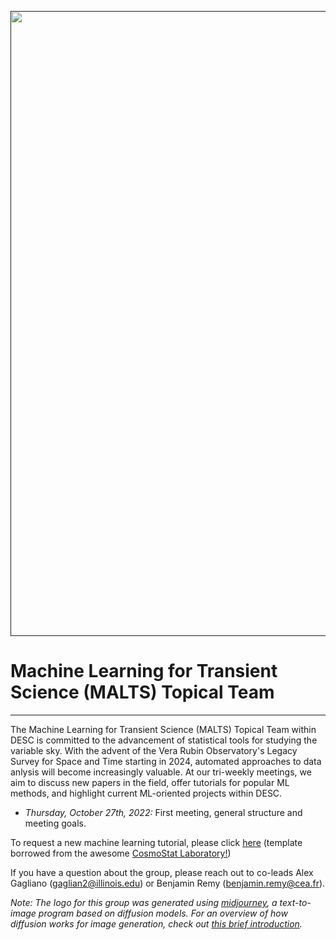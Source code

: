 <a href="" target_="blank"><img src="https://dl.boxcloud.com/d/1/b1!O8-3FhRipqX5udU3V1E9vYhrzQVSeZkiRtNLVwpFE8ISyzeFM1x7hUi4kcblDvSmvMbQVuyM4b12L0pFRgPzcTJVX150T5642xZdcb2rLpM-WUVOfX2zGa4UsG_WUGIR_M0nLusgTa2kEAz1LT0dECvg3uO02WK2ZaQxXR1mTDO6WnmlwdKTHEeUsyD53mNf3ybe2SaytPWah-b9BzulSWlV0gVJnwBlvqOgSgYaA-bINrBhbqi2jqiiGWXu7TI_7CwjmYyGDGJTrAem3HtcgvOVIP70qFuBW2lwc6jzO8t3awp64_LBb-WSefZBnVOUyF1mJCNmc2BjFhk3OSHYfwCPe5h74cJY1fXM_AnZBoxjRIo6hgyMcuHy5OAotr8F5w-gAcf1TMKBiByrRooHKyzFNx_V4zYR42W6QaeQusbfzdkko9h0QDh99hmwun7FRM8S8XM-KNd2RVtHKLqWc6mu1Z_7JKLRL-MdfWR0JGF4RITHVnxq2rahYdz5wKxZvP9R5av9EN3-5ZcT9QxhMRGz8BnH_Gkj1zvy51UWzz8H6Tinw7cjG8gTkdmWCB2bwumcVEuvCMJL2u0ye696FVRdN5tVJWtHGoIL-Uqe1Bw46ME5qQll2v87is5NvHDHF6P14C6hMwJVILaPRkBxrX6IcquailP-KvzQR2a2NG_Oj1ZbfBXN4-cdznfRhE72X6VAfs7wReIhWMjisOVrzxClLK1lLmDm3teXjZ5AlWxdC_rlIjjVpwJb6RVdPpqjBrkjMQCwIKmebgvyglM_aIa_fMVG-ioFaM_fe-3cHTrkKVSxkmIQ5oVowxmad-UnZu1E1nsBYeJFYwh5upmOhtSiqUlES0OSjltC3aSA2Y3D7JQtAxDNe-PdgVujTtwR-CQBfrIsxaAcjEQx59KfVVdeV7j-q0j1pmyzHfBLP3CZddKXFSlvBbN3utgoo44ebcqbKbI6c6mfaQvWiZ2bAyyiG2E8Gk36IGgLCvFMjOpRDQqZWCj-qpgSnBWvKWhurxBBbzaWl40oNC2V7YctDEPe9J_Yt_ph2t3oS1wH1SxTHShh2DUrBO8oRODAelm2GbW40l8DFVUDqNyVkSP6QOa4xkmLai-PozxTuECSB9e1XwkToB7s-Ypx8TFD2WCHRvopBSe-aBIsZBl53-g0zH8QCjvr5iiihqg6CoiLn5FNr4Yu1IGdaairnvTa96nYVePqvBTUhJ1tkHw4dy1EZKxVSsYTdVixuonZk9anTAYmEExIalDT7OGhTCMjGVNBMG6gVSlgsDIoro1P5SdagVFK81ZYRaR6Fm0H-JYQxzzCayKFr7T1R9NN3b0pPRNEqByCM9gP2O3qZ47QWb__T7HQJK9iyDDvmPE7RKviiR1VOso./download" width="1000"></a>

# Machine Learning for Transient Science (MALTS) Topical Team
---

The Machine Learning for Transient Science (MALTS) Topical Team within DESC is committed to the advancement of statistical tools for studying the variable sky. With the advent of the Vera Rubin Observatory's Legacy Survey for Space and Time starting in 2024, automated approaches to data anlysis will become increasingly valuable. At our tri-weekly meetings, we aim to discuss new papers in the field, offer tutorials for popular ML methods, and highlight current ML-oriented projects within DESC.

* *Thursday, October 27th, 2022:* First meeting, general structure and meeting goals.

To request a new machine learning tutorial, please click [here](https://github.com/LSSTDESC/MALTS/issues/new?assignees=&labels=tutorial+request&template=tutorial_request.md&title=%5BTutorial%5D+Your+idea+for+a+tutorial) (template borrowed from the awesome [CosmoStat Laboratory!](https://github.com/CosmoStat))

If you have a question about the group, please reach out to co-leads Alex Gagliano (gaglian2@illinois.edu) or Benjamin Remy (benjamin.remy@cea.fr). 

*Note: The logo for this group was generated using [midjourney](http://midjourney.com), a text-to-image program based on diffusion models. For an overview of how diffusion works for image generation, check out [this brief introduction](https://www.assemblyai.com/blog/diffusion-models-for-machine-learning-introduction/).*
